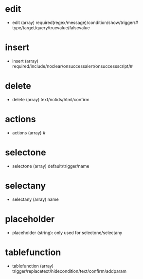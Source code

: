 # edit
  * edit (array) required(regex/message)/condition/show/trigger/# type/target/query/truevalue/falsevalue

# insert
  * insert (array) required/include/noclear/onsuccessalert/onsuccessscript/#

# delete
  * delete (array) text/notids/html/confirm

# actions
  * actions (array) #

# selectone
  * selectone (array) default/trigger/name

# selectany
  * selectany (array) name

# placeholder
  * placeholder (string): only used for selectone/selectany

# tablefunction
  * tablefunction (array) trigger/replacetext/hidecondition/text/confirm/addparam
